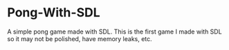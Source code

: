 # Pong-With-SDL

A simple pong game made with SDL. This is the first game I made with SDL so it may not be polished, have memory leaks, etc. 
